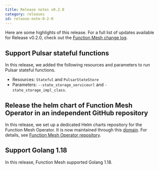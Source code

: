 ```yaml
---
title: Release notes v0.2.0
category: releases
id: release-note-0-2-0
---
```


Here are some highlights of this release. For a full list of updates available for Release v0.2.0, check out the [Function Mesh change log](https://github.com/streamnative/function-mesh/releases/tag/v0.2.0).

## Support Pulsar stateful functions

In this release, we added the following resources and parameters to run Pulsar stateful functions.
- Resources: `Stateful` and `PulsarStateStore`
- Parameters: `--state_storage_serviceurl` and `-state_storage_impl_class`.

## Release the helm chart of Function Mesh Operator in an independent GitHub repository

In this release, we set up a dedicated Helm charts repository for the Function Mesh Operator. It is now maintained through this [domain](https://charts.functionmesh.io). For details, see [Function Mesh Operator repository](https://artifacthub.io/packages/helm/function-mesh/function-mesh-operator).

## Support Golang 1.18

In this release, Function Mesh supported Golang 1.18.

